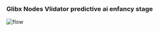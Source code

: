 ### Glibx Nodes Vlidator predictive ai enfancy stage

![flow](https://github.com/user-attachments/assets/2e126a8f-a444-41c8-b42e-b411f10c38ec)
